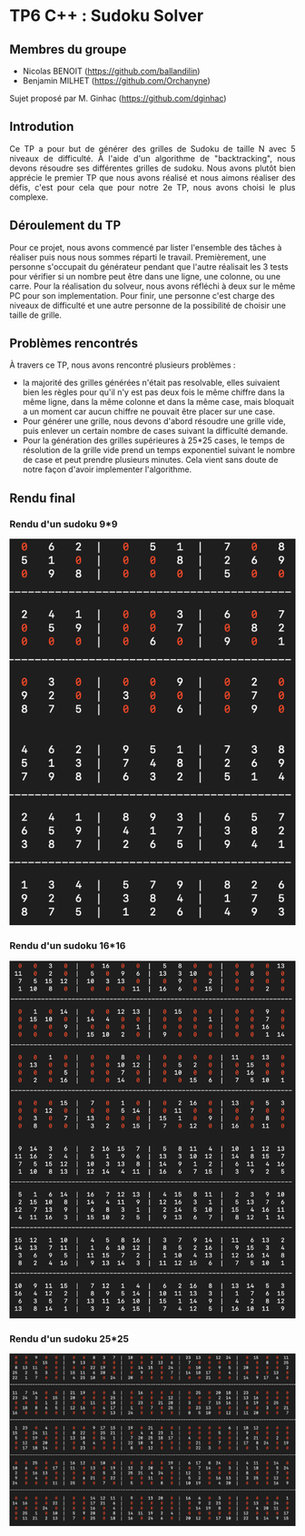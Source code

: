 # TP6 C++ : Sudoku Solver

## Membres du groupe

  - Nicolas BENOIT (https://github.com/ballandilin)
  - Benjamin MILHET (https://github.com/Orchanyne)


Sujet proposé par M. Ginhac (https://github.com/dginhac)

## Introdution
<p style="text-align:justify;">Ce TP a pour but de générer des grilles de Sudoku de taille N avec 5 niveaux de difficulté. À l'aide d'un algorithme de "backtracking", nous devons résoudre ses différentes grilles de sudoku. Nous avons plutôt bien apprécie le premier TP que nous avons réalisé et nous aimons réaliser des défis, c'est pour cela que pour notre 2e TP, nous avons choisi le plus complexe. </p>


## Déroulement du TP
Pour ce projet, nous avons commencé par lister l'ensemble des tâches à réaliser puis nous nous sommes réparti le travail. Premièrement, une personne s'occupait du générateur pendant que l'autre réalisait les 3 tests pour vérifier si un nombre peut être dans une ligne, une colonne, ou une carre. Pour la réalisation du solveur, nous avons réfléchi à deux sur le même PC pour son implementation. Pour finir, une personne c'est charge des niveaux de difficulté et une autre personne de la possibilité de choisir une taille de grille.


## Problèmes rencontrés
À travers ce TP, nous avons rencontré plusieurs problèmes :
  - la majorité des grilles générées n'était pas resolvable, elles suivaient bien les règles pour qu'il n'y est pas deux fois le même chiffre dans la même ligne, dans la même colonne et dans la même case, mais bloquait a un moment car aucun chiffre ne pouvait être placer sur une case.
  - Pour générer une grille, nous devons d'abord résoudre une grille vide, puis enlever un certain nombre de cases suivant la difficulté demande.
  - Pour la génération des grilles supérieures à 25*25 cases, le temps de résolution de la grille vide prend un temps exponentiel suivant le nombre de case et peut prendre plusieurs minutes. Cela vient sans doute de notre façon d'avoir implementer l'algorithme.


## Rendu final
### Rendu d'un sudoku 9*9
![alt text](https://github.com/Le-trio-de-l-enfer/Sudoku/blob/main/img/9.png?raw=true)

### Rendu d'un sudoku 16*16
![alt text](https://github.com/Le-trio-de-l-enfer/Sudoku/blob/main/img/16.png?raw=true)

### Rendu d'un sudoku 25*25
![alt text](https://github.com/Le-trio-de-l-enfer/Sudoku/blob/main/img/25.png?raw=true)


